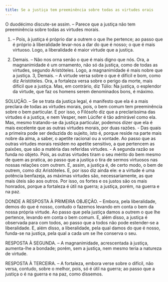 ```yaml
---
title: Se a justiça tem preeminência sobre todas as virtudes orais
---
```


O duodécimo discute-se assim. – Parece que a justiça não tem preeminência sobre todas as virtudes morais.  

1. – Pois, à justiça é próprio dar a outrem o que lhe pertence; ao passo que é próprio à liberalidade levar-nos a dar do que é nosso; o que é mais virtuoso. Logo, a liberalidade é maior virtude que a justiça.  

2. Demais. – Não nos orna senão o que é mais digno que nós. Ora, a magnanimidade é um ornamento, não só da justiça, como de todas as virtudes, segundo Aristóteles. Logo, a magnanimidade é mais nobre que a justiça.  3, Demais. – A virtude versa sobre o que é difícil e bom, como diz Aristóteles. Ora, a fortaleza versa sobre o perigo da morte, mais difícil que a justiça.  Mas, em contrário, diz Túlio: Na justiça, o esplendor da virtude, que faz os homens serem denominados bons, é máximo.  

SOLUÇÃO. – Se se trata da justiça legal, é manifesto que ela é a mais preclara de todas as virtudes morais, pois, o bem comum tem preeminência sobre o bem particular. E por isso, o Filósofo diz que a preclaríssima das virtudes é a justiça, e nem Vesper, nem Lúcifer é tão admirável como ela.  Mas, mesmo tratando-se da justiça particular, podemos dizer que ela é mais excelente que as outras virtudes morais, por duas razões. - Das quais a primeira pode ser deduzida do sujeito, isto é, porque reside na parte mais nobre da alma, a saber, o apetite racional ou a vontade. Ao passo que as outras virtudes morais residem no apetite sensitivo, a que pertencem as paixões, que são a matéria das referidas virtudes. - A segunda razão se funda no objeto. Pois, as outras virtudes tiram o seu mérito do bem mesmo de quem as pratica, ao passo que a justiça o tira de sermos virtuosos nas nossas relações com outrem. E, assim, a justiça é, de certo modo, o bem de outrem, como diz Aristóteles. E, por isso diz ainda ele: e a virtude é uma potência benfazeja, as máximas virtudes são, necessariamente, as que mais úteis são aos outros. Por isso, os fortes e os justos são os mais honrados, porque a fortaleza é útil na guerra; a justiça, porém, na guerra e na paz.  

DONDE A RESPOSTA À PRIMEIRA OBJEÇÃO. – Embora, pela liberalidade, demos do que é nosso, contudo o fazemos levando em conta o bem da nossa própria virtude. Ao passo que pela justiça damos a outrem o que lhe pertence, levando em conta o bem comum. E, além disso, a justiça é observada para com todos, ao passo que a todos não pode estender-se a liberalidade. E, além disso, a liberalidade, pela qual damos do que é nosso, funda-se na justiça, pela qual a cada um se lhe conserva o seu.  

RESPOSTA À SEGUNDA. – A magnanimidade, acrescentada à justiça, aumenta-lhe a bondade; porém, sem a justiça, nem mesmo teria a natureza de virtude. 

RESPOSTA À TERCEIRA. – A fortaleza, embora verse sobre o difícil, não versa, contudo, sobre o melhor, pois, só é útil na guerra; ao passo que a justiça o é na guerra e na paz, como dissemos.